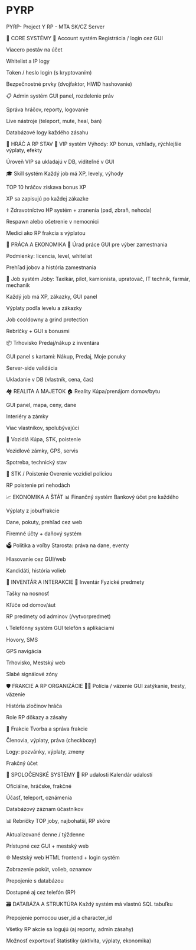 # PYRP
PYRP- Project Y RP - MTA SK/CZ Server

🧱 CORE SYSTÉMY
🔐 Account systém
Registrácia / login cez GUI

Viacero postáv na účet

Whitelist a IP logy

Token / heslo login (s kryptovaním)

Bezpečnostné prvky (dvojfaktor, HWID hashovanie)

📋 Admin systém
GUI panel, rozdelenie práv

Správa hráčov, reporty, logovanie

Live nástroje (teleport, mute, heal, ban)

Databázové logy každého zásahu

👤 HRÁČ A RP STAV
🌟 VIP systém
Výhody: XP bonus, vzhľady, rýchlejšie výplaty, efekty

Úroveň VIP sa ukladajú v DB, viditeľné v GUI

🎓 Skill systém
Každý job má XP, levely, výhody

TOP 10 hráčov získava bonus XP

XP sa zapisujú po každej zákazke

⚕️ Zdravotníctvo
HP systém + zranenia (pad, zbraň, nehoda)

Respawn alebo ošetrenie v nemocnici

Medici ako RP frakcia s výplatou

💼 PRÁCA A EKONOMIKA
🧾 Úrad práce
GUI pre výber zamestnania

Podmienky: licencia, level, whitelist

Prehľad jobov a história zamestnania

👷 Job systém
Joby: Taxikár, pilot, kamionista, upratovač, IT technik, farmár, mechanik

Každý job má XP, zákazky, GUI panel

Výplaty podľa levelu a zákazky

Job cooldowny a grind protection

Rebríčky + GUI s bonusmi

📦 Trhovisko
Predaj/nákup z inventára

GUI panel s kartami: Nákup, Predaj, Moje ponuky

Server-side validácia

Ukladanie v DB (vlastník, cena, čas)

🏘️ REALITA A MAJETOK
🏠 Reality
Kúpa/prenájom domov/bytu

GUI panel, mapa, ceny, dane

Interiéry a zámky

Viac vlastníkov, spolubývajúci

🚗 Vozidlá
Kúpa, STK, poistenie

Vozidlové zámky, GPS, servis

Spotreba, technický stav

🧾 STK / Poistenie
Overenie vozidiel políciou

RP poistenie pri nehodách

📈 EKONOMIKA A ŠTÁT
📊 Finančný systém
Bankový účet pre každého

Výplaty z jobu/frakcie

Dane, pokuty, prehľad cez web

Firemné účty + daňový systém

🗳️ Politika a voľby
Starosta: práva na dane, eventy

Hlasovanie cez GUI/web

Kandidáti, história volieb

📁 INVENTÁR A INTERAKCIE
📁 Inventár
Fyzické predmety

Tašky na nosnosť

Kľúče od domov/áut

RP predmety od adminov (/vytvorpredmet)

📞 Telefónny systém
GUI telefón s aplikáciami

Hovory, SMS

GPS navigácia

Trhovisko, Mestský web

Slabé signálové zóny

🛡️ FRAKCIE A RP ORGANIZÁCIE
👮‍♂️ Polícia / väzenie
GUI zatýkanie, tresty, väzenie

História zločinov hráča

Role RP dôkazy a zásahy

🏢 Frakcie
Tvorba a správa frakcie

Členovia, výplaty, práva (checkboxy)

Logy: pozvánky, výplaty, zmeny

Frakčný účet

📅 SPOLOČENSKÉ SYSTÉMY
🎯 RP udalosti
Kalendár udalostí

Oficiálne, hráčske, frakčné

Účasť, teleport, oznámenia

Databázový záznam účastníkov

📊 Rebríčky
TOP joby, najbohatší, RP skóre

Aktualizované denne / týždenne

Prístupné cez GUI + mestský web

🌐 Mestský web
HTML frontend + login systém

Zobrazenie pokút, volieb, oznamov

Prepojenie s databázou

Dostupné aj cez telefón (RP)

🗃️ DATABÁZA A STRUKTÚRA
Každý systém má vlastnú SQL tabuľku

Prepojenie pomocou user_id a character_id

Všetky RP akcie sa logujú (aj reporty, admin zásahy)

Možnosť exportovať štatistiky (aktivita, výplaty, ekonomika)
